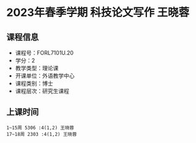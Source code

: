 # 2023年春季学期 科技论文写作 王晓蓉






## 课程信息

- 课程号：FORL7101U.20
- 学分：2
- 教学类型：理论课
- 开课单位：外语教学中心
- 课程类别：博士
- 课程层次：研究生课程

## 上课时间

```
1~15周 5306 :4(1,2) 王晓蓉
17~18周 2303 :4(1,2) 王晓蓉
```

